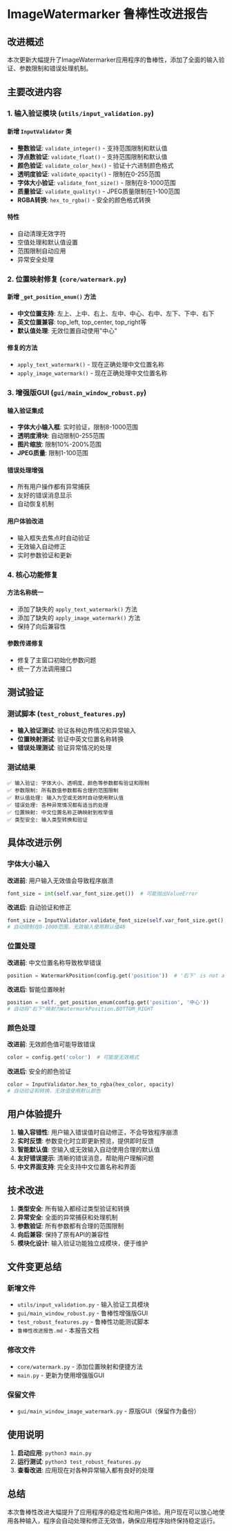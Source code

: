 # ImageWatermarker 鲁棒性改进报告

## 改进概述

本次更新大幅提升了ImageWatermarker应用程序的鲁棒性，添加了全面的输入验证、参数限制和错误处理机制。

## 主要改进内容

### 1. 输入验证模块 (`utils/input_validation.py`)

#### 新增 `InputValidator` 类
- **整数验证**: `validate_integer()` - 支持范围限制和默认值
- **浮点数验证**: `validate_float()` - 支持范围限制和默认值  
- **颜色验证**: `validate_color_hex()` - 验证十六进制颜色格式
- **透明度验证**: `validate_opacity()` - 限制在0-255范围
- **字体大小验证**: `validate_font_size()` - 限制在8-1000范围
- **质量验证**: `validate_quality()` - JPEG质量限制在1-100范围
- **RGBA转换**: `hex_to_rgba()` - 安全的颜色格式转换

#### 特性
- 自动清理无效字符
- 空值处理和默认值设置
- 范围限制自动应用
- 异常安全处理

### 2. 位置映射修复 (`core/watermark.py`)

#### 新增 `_get_position_enum()` 方法
- **中文位置支持**: 左上、上中、右上、左中、中心、右中、左下、下中、右下
- **英文位置兼容**: top_left, top_center, top_right等
- **默认值处理**: 无效位置自动使用"中心"

#### 修复的方法
- `apply_text_watermark()` - 现在正确处理中文位置名称
- `apply_image_watermark()` - 现在正确处理中文位置名称

### 3. 增强版GUI (`gui/main_window_robust.py`)

#### 输入验证集成
- **字体大小输入框**: 实时验证，限制8-1000范围
- **透明度滑块**: 自动限制0-255范围
- **图片缩放**: 限制10%-200%范围
- **JPEG质量**: 限制1-100范围

#### 错误处理增强
- 所有用户操作都有异常捕获
- 友好的错误消息显示
- 自动恢复机制

#### 用户体验改进
- 输入框失去焦点时自动验证
- 无效输入自动修正
- 实时参数验证和更新

### 4. 核心功能修复

#### 方法名称统一
- 添加了缺失的 `apply_text_watermark()` 方法
- 添加了缺失的 `apply_image_watermark()` 方法
- 保持了向后兼容性

#### 参数传递修复
- 修复了主窗口初始化参数问题
- 统一了方法调用接口

## 测试验证

### 测试脚本 (`test_robust_features.py`)
- **输入验证测试**: 验证各种边界情况和异常输入
- **位置映射测试**: 验证中英文位置名称转换
- **错误处理测试**: 验证异常情况的处理

### 测试结果
```
✅ 输入验证: 字体大小、透明度、颜色等参数都有验证和限制
✅ 参数限制: 所有数值参数都有合理的范围限制  
✅ 默认值处理: 输入为空或无效时自动使用默认值
✅ 错误处理: 各种异常情况都有适当的处理
✅ 位置映射: 中文位置名称正确映射到枚举值
✅ 类型安全: 输入类型转换和验证
```

## 具体改进示例

### 字体大小输入
**改进前**: 用户输入无效值会导致程序崩溃
```python
font_size = int(self.var_font_size.get())  # 可能抛出ValueError
```

**改进后**: 自动验证和修正
```python
font_size = InputValidator.validate_font_size(self.var_font_size.get(), 48)
# 自动限制在8-1000范围，无效输入使用默认值48
```

### 位置处理
**改进前**: 中文位置名称导致枚举错误
```python
position = WatermarkPosition(config.get('position'))  # '右下' is not a valid WatermarkPosition
```

**改进后**: 智能位置映射
```python
position = self._get_position_enum(config.get('position', '中心'))
# 自动将"右下"映射为WatermarkPosition.BOTTOM_RIGHT
```

### 颜色处理
**改进前**: 无效颜色值可能导致错误
```python
color = config.get('color')  # 可能是无效格式
```

**改进后**: 安全的颜色验证
```python
color = InputValidator.hex_to_rgba(hex_color, opacity)
# 自动验证和转换，无效值使用默认颜色
```

## 用户体验提升

1. **输入容错性**: 用户输入错误值时自动修正，不会导致程序崩溃
2. **实时反馈**: 参数变化时立即更新预览，提供即时反馈
3. **智能默认值**: 空输入或无效输入自动使用合理的默认值
4. **友好错误提示**: 清晰的错误消息，帮助用户理解问题
5. **中文界面支持**: 完全支持中文位置名称和界面

## 技术改进

1. **类型安全**: 所有输入都经过类型验证和转换
2. **异常安全**: 全面的异常捕获和处理机制
3. **参数验证**: 所有参数都有合理的范围限制
4. **向后兼容**: 保持了原有API的兼容性
5. **模块化设计**: 输入验证功能独立成模块，便于维护

## 文件变更总结

### 新增文件
- `utils/input_validation.py` - 输入验证工具模块
- `gui/main_window_robust.py` - 鲁棒性增强版GUI
- `test_robust_features.py` - 鲁棒性功能测试脚本
- `鲁棒性改进报告.md` - 本报告文档

### 修改文件
- `core/watermark.py` - 添加位置映射和便捷方法
- `main.py` - 更新为使用增强版GUI

### 保留文件
- `gui/main_window_image_watermark.py` - 原版GUI（保留作为备份）

## 使用说明

1. **启动应用**: `python3 main.py`
2. **运行测试**: `python3 test_robust_features.py`
3. **查看改进**: 应用现在对各种异常输入都有良好的处理

## 总结

本次鲁棒性改进大幅提升了应用程序的稳定性和用户体验。用户现在可以放心地使用各种输入，程序会自动处理和修正无效值，确保应用程序始终保持稳定运行。